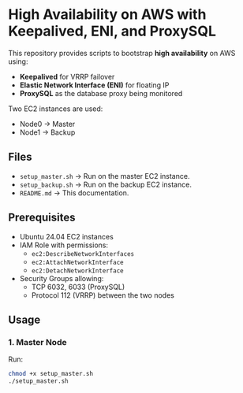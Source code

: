 # High Availability on AWS with Keepalived, ENI, and ProxySQL

This repository provides scripts to bootstrap **high availability** on AWS using:

- **Keepalived** for VRRP failover
- **Elastic Network Interface (ENI)** for floating IP
- **ProxySQL** as the database proxy being monitored

Two EC2 instances are used:
- Node0 → Master
- Node1 → Backup

## Files

- `setup_master.sh` → Run on the master EC2 instance.
- `setup_backup.sh` → Run on the backup EC2 instance.
- `README.md` → This documentation.

## Prerequisites

- Ubuntu 24.04 EC2 instances
- IAM Role with permissions:
  - `ec2:DescribeNetworkInterfaces`
  - `ec2:AttachNetworkInterface`
  - `ec2:DetachNetworkInterface`
- Security Groups allowing:
  - TCP 6032, 6033 (ProxySQL)
  - Protocol 112 (VRRP) between the two nodes

## Usage

### 1. Master Node

Run:

```bash
chmod +x setup_master.sh
./setup_master.sh

